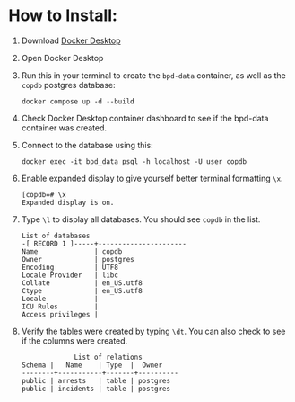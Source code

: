 # How to Install:

1. Download [Docker Desktop](https://www.docker.com/products/docker-desktop/)

2. Open Docker Desktop

3. Run this in your terminal to create the `bpd-data` container, as well as the `copdb` postgres database:
   ```
   docker compose up -d --build
   ```

4) Check Docker Desktop container dashboard to see if the bpd-data container was created.

5. Connect to the database using this:

   ```
   docker exec -it bpd_data psql -h localhost -U user copdb
   ```

6. Enable expanded display to give yourself better terminal formatting `\x`.

   ```
   [copdb=# \x
   Expanded display is on.
   ```

7. Type `\l` to display all databases. You should see `copdb` in the list.

   ```
   List of databases
   -[ RECORD 1 ]-----+----------------------
   Name              | copdb
   Owner             | postgres
   Encoding          | UTF8
   Locale Provider   | libc
   Collate           | en_US.utf8
   Ctype             | en_US.utf8
   Locale            |
   ICU Rules         |
   Access privileges |
   ```

8. Verify the tables were created by typing `\dt`. You can also check to see if the columns were created.

   ```
   				List of relations
   Schema |   Name    | Type  |  Owner
   --------+-----------+-------+----------
   public | arrests   | table | postgres
   public | incidents | table | postgres
   ```
